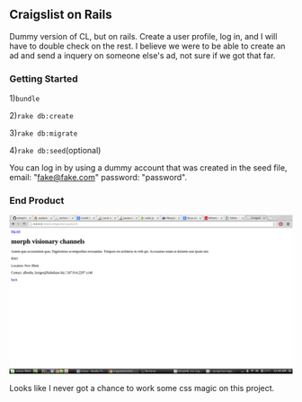 ## Craigslist on Rails

Dummy version of CL, but on rails. Create a user profile, log in, and I will have to double check on the rest. I believe we were to be able to create an ad and send a inquery on someone else's ad, not sure if we got that far.

### Getting Started

1)`bundle`

2)`rake db:create`

3)`rake db:migrate`

4)`rake db:seed`(optional)

You can log in by using a dummy account that was created in the seed file, email: "fake@fake.com" password: "password".

### End Product

![alt tag](https://raw.githubusercontent.com/Carpk/craigslist_on_rails/master/app/assets/images/Screenshot%20from%202014-03-29%2000:40:10.png)

Looks like I never got a chance to work some css magic on this project. 
